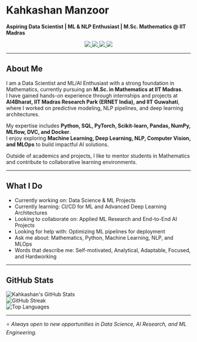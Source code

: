 # Kahkashan Manzoor  

**Aspiring Data Scientist | ML & NLP Enthusiast | M.Sc. Mathematics @ IIT Madras**  

<p align="center">
  <a href="mailto:kahkashanmanzoor06@gmail.com">
    <img src="https://img.shields.io/badge/Gmail-D14836?style=flat&logo=gmail&logoColor=white" />
  </a>
  <a href="https://www.linkedin.com/in/kahkashan-manzoor-663384287/">
    <img src="https://img.shields.io/badge/LinkedIn-0A66C2?style=flat&logo=linkedin&logoColor=white" />
  </a>
  <a href="https://github.com/Kahkashan2708">
    <img src="https://img.shields.io/badge/GitHub-181717?style=flat&logo=github&logoColor=white" />
  </a>
  <a href="https://www.kaggle.com/kahkashanmanzoor">
    <img src="https://img.shields.io/badge/Kaggle-20BEFF?style=flat&logo=kaggle&logoColor=white" />
  </a>
</p>
 

---

## About Me  
I am a Data Scientist and ML/AI Enthusiast with a strong foundation in Mathematics, currently pursuing an **M.Sc. in Mathematics at IIT Madras**.  
I have gained hands-on experience through internships and projects at **AI4Bharat, IIT Madras Research Park (ERNET India), and IIT Guwahati**, where I worked on predictive modeling, NLP pipelines, and deep learning architectures.  

My expertise includes **Python, SQL, PyTorch, Scikit-learn, Pandas, NumPy, MLflow, DVC, and Docker**.  
I enjoy exploring **Machine Learning, Deep Learning, NLP, Computer Vision, and MLOps** to build impactful AI solutions.  

Outside of academics and projects, I like to mentor students in Mathematics and contribute to collaborative learning environments.  

---

## What I Do  
-  Currently working on: Data Science & ML Projects 
-  Currently learning: CI/CD for ML and Advanced Deep Learning Architectures  
-  Looking to collaborate on: Applied ML Research and End-to-End AI Projects  
-  Looking for help with: Optimizing ML pipelines for deployment  
-  Ask me about: Mathematics, Python, Machine Learning, NLP, and MLOps  
-  Words that describe me: Self-motivated, Analytical, Adaptable, Focused, and Hardworking  

---

## GitHub Stats  

![Kahkashan's GitHub Stats](https://github-readme-stats.vercel.app/api?username=Kahkashan2708&show_icons=true&theme=radical)  
![GitHub Streak](https://streak-stats.demolab.com?user=Kahkashan2708&theme=radical)  
![Top Languages](https://github-readme-stats.vercel.app/api/top-langs/?username=Kahkashan2708&layout=compact&theme=radical)  

---

⭐ *Always open to new opportunities in Data Science, AI Research, and ML Engineering.*  
 

